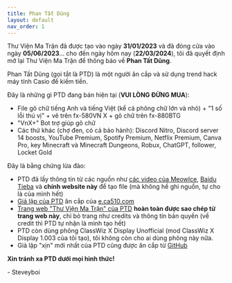 ```yaml
---
title: Phan Tất Dũng
layout: default
nav_order: 1
---
```


Thư Viện Ma Trận đã được tạo vào ngày **31/01/2023** và đã đóng cửa vào ngày **05/06/2023**... cho đến ngày hôm nay (**22/03/2024**), tôi đã quyết định mở lại Thư Viện Ma Trận để thông báo về **Phan Tất Dũng**.

Phan Tất Dũng (gọi tắt là PTD) là một người ăn cắp và sử dụng trend hack máy tính Casio để kiếm tiền.

Đây là những gì PTD đang bán hiện tại (**VUI LÒNG ĐỪNG MUA**):
- File gõ chữ tiếng Anh và tiếng Việt (kể cả phông chữ lớn và nhỏ) + "1 số lỗi thú vị" + vẽ trên fx-580VN X + gõ chữ trên fx-880BTG
- "VnX+" Bot trợ giúp gõ chữ
- Các thứ khác (chợ đen, có cả bảo hành): Discord Nitro, Discord server 14 boosts, YouTube Premium, Spotify Premium, Netflix Premium, Canva Pro, key Minecraft và Minecraft Dungeons, Robux, ChatGPT, follower, Locket Gold

Đây là bằng chứng lừa đảo:
- PTD đã lấy thông tin từ các nguồn như [các video của MeowIce](https://youtube.com/@meowice64), [Baidu Tieba](https://tieba.baidu.com/f?kw=fx-es(ms)) và **chính website này** để tạo file (mà không hề ghi nguồn, tự cho là của mình hết)
- [Giả lập của PTD](https://e.ptdung.site) ăn cắp của [e.ca510.com](https://e.ca510.com)
- [Trang web "Thư Viện Ma Trận" của PTD](https://tvmt.ptdung.site) **hoàn toàn được sao chép từ trang web này**, chỉ bỏ trang như credits và thông tin bản quyền (về credit thì PTD tự nhận là mình tạo hết)
- PTD còn dùng phông ClassWiz X Display Unofficial (mod ClassWiz X Display 1.003 của tôi tạo), tôi không còn cho ai dùng phông này nữa.
- Giả lập "xịn" mới nhất của PTD cũng được ăn cắp từ [GitHub](https://github.com/qiufuyu123/CasioEmuNeo)

**Xin tránh xa PTD dưới mọi hình thức!**

\- Steveyboi
